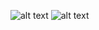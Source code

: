 ![alt text](https://github.com/malikafatmanabila/BinarySearch/blob/master/HasilBinaryRandom1.png)
![alt text](https://github.com/malikafatmanabila/BinarySearch/blob/master/HasilBinaryRandom3.png)
